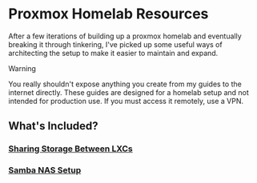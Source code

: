 # Proxmox Homelab Resources

After a few iterations of building up a proxmox homelab and eventually breaking it through tinkering, I've picked up some useful ways of architecting the setup to make it easier to maintain and expand.

> [!WARNING]  
> You really shouldn't expose anything you create from my guides to the internet directly. These guides are designed for a homelab setup and not intended for production use. If you must access it remotely, use a VPN.

## What's Included?

### [Sharing Storage Between LXCs](storage/readme.md)

### [Samba NAS Setup](smb-nas/readme.md)
